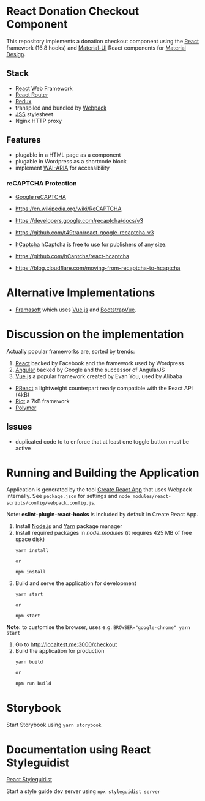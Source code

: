 # React Donation Checkout Component

This repository implements a donation checkout component using the [React](https://reactjs.org)
framework (16.8 hooks) and [Material-UI](https://material-ui.com) React components for [Material
Design](https://material.io/design).

## Stack

* [React](https://reactjs.org) Web Framework
* [React Router](https://reactrouter.com)
* [Redux](https://redux.js.org)
* transpiled and bundled by [Webpack](https://webpack.js.org)
* [JSS](https://cssinjs.org) stylesheet
* Nginx HTTP proxy

## Features

* plugable in a HTML page as a component
* plugable in Wordpress as a shortcode block
* implement [WAI-ARIA](https://www.w3.org/TR/wai-aria) for accessibility

### reCAPTCHA Protection

* [Google reCAPTCHA](https://www.google.com/recaptcha)
* https://en.wikipedia.org/wiki/ReCAPTCHA
* https://developers.google.com/recaptcha/docs/v3
* https://github.com/t49tran/react-google-recaptcha-v3

* [hCaptcha](https://www.hcaptcha.com)
  hCaptcha is free to use for publishers of any size.
* https://github.com/hCaptcha/react-hcaptcha
* https://blog.cloudflare.com/moving-from-recaptcha-to-hcaptcha

# Alternative Implementations

* [Framasoft](https://framasoft.org/fr/#soutenir) which uses [Vue.js](https://vuejs.org) and
[BootstrapVue](https://bootstrap-vue.org).

# Discussion on the implementation

Actually popular frameworks are, sorted by trends:

1. [React](https://reactjs.org) backed by Facebook and the framework used by Wordpress
1. [Angular](https://angular.io) backed by Google and the successor of AngularJS
1. [Vue.js](https://vuejs.org) a popular framework created by Evan You, used by Alibaba

* [PReact](https://preactjs.com) a lightweight counterpart nearly compatible with the React API (4kB)
* [Riot](https://riot.js.org) a 7kB framework
* [Polymer](https://www.polymer-project.org)

## Issues

* duplicated code to to enforce that at least one toggle button must be active

# Running and Building the Application

Application is generated by the tool [Create React App](https://create-react-app.dev) that uses
Webpack internally.  See `package.json` for settings and
`node_modules/react-scripts/config/webpack.config.js`.

Note: **eslint-plugin-react-hooks** is included by default in Create React App.

1. Install [Node.js](https://nodejs.org/en) and [Yarn](https://yarnpkg.com) package manager
1. Install required packages in *node_modules* (it requires 425 MB of free space disk)
   ```
   yarn install

   or

   npm install
   ```
1. Build and serve the application for development
   ```
   yarn start

   or

   npm start
   ```
  **Note:** to customise the browser, uses e.g. `BROWSER="google-chrome" yarn start`
1. Go to http://localtest.me:3000/checkout
1. Build the application for production
   ```
   yarn build

   or

   npm run build
   ```

# Storybook

Start Storybook using `yarn storybook`

# Documentation using React Styleguidist

[React Styleguidist](https://react-styleguidist.js.org)

Start a style guide dev server using `npx styleguidist server`
